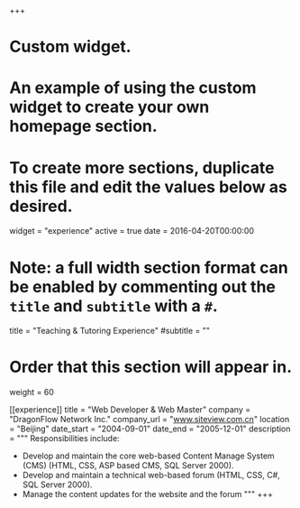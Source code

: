 +++
# Custom widget.
# An example of using the custom widget to create your own homepage section.
# To create more sections, duplicate this file and edit the values below as desired.
widget = "experience"
active = true
date = 2016-04-20T00:00:00

# Note: a full width section format can be enabled by commenting out the `title` and `subtitle` with a `#`.
title = "Teaching & Tutoring Experience"
#subtitle = ""

# Order that this section will appear in.
weight = 60

[[experience]]
  title = "Web Developer & Web Master"
  company = "DragonFlow Network Inc."
  company_url = "www.siteview.com.cn"
  location = "Beijing"
  date_start = "2004-09-01"
  date_end = "2005-12-01"
  description = """
  Responsibilities include:

  * Develop and maintain the core web-based Content Manage System (CMS) (HTML, CSS, ASP based CMS, SQL Server 2000).
  * Develop and maintain a technical web-based forum (HTML, CSS, C#, SQL Server 2000).
  * Manage the content updates for the website and the forum
  """
+++
